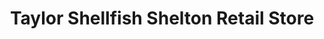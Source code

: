 ---
title: "Taylor Shellfish Shelton Retail Store"
url: /shelton/taylor-shellfish-shelton-retail-store/
shop: seafood
---
